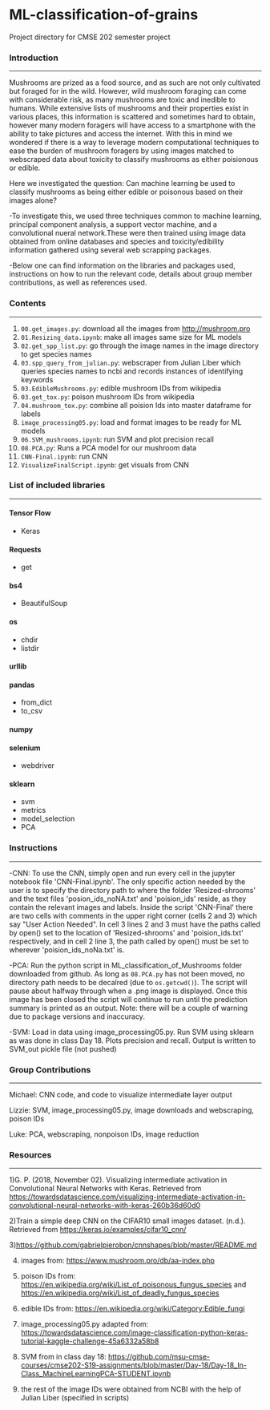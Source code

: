 # ML-classification-of-grains
Project directory for CMSE 202 semester project


### Introduction
----------------
  Mushrooms are prized as a food source, and as such are not only cultivated but foraged for in the wild. However, wild mushroom foraging can come with considerable risk, as many mushrooms are toxic and inedible to humans. While extensive lists of mushrooms and their properties exist in various places, this information is scattered and sometimes hard to obtain, however many modern foragers will have access to a smartphone with the ability to take pictures and access the internet. With this in mind we wondered if there is a way to leverage modern computational techniques to ease the burden of mushroom foragers by using images matched to webscraped data about toxicity to classify mushrooms as either poisionous or edible.  

Here we investigated the question: Can machine learning be used to classify mushrooms as being either edible or poisonous based on their images alone?

-To investigate this, we used three techniques common to machine learning, principal component analysis, a support vector machine, and a convolutional nueral network.These were then trained using image data obtained from online databases and species and toxicity/edibility information gathered using several web scrapping packages.

-Below one can find information on the libraries and packages used, instructions on how to run the relevant code, details about group member contributions, as well as references used. 
### Contents
-------------
1. `00.get_images.py`: download all the images from http://mushroom.pro
2. `01.Resizing_data.ipynb`: make all images same size for ML models 
3. `02.get_spp_list.py`: go through the image names in the image directory to get species names
4. `03.spp_query_from_julian.py`: webscraper from Julian Liber which queries species names to ncbi and records
instances of identifying keywords
5. `03.EdibleMushrooms.py`: edible mushroom IDs from wikipedia 
6. `03.get_tox.py`: poison mushroom IDs from wikipedia
7. `04.mushroom_tox.py`: combine all poision Ids into master dataframe for labels 
8. `image_processing05.py`: load and format images to be ready for ML models 
9. `06.SVM_mushrooms.ipynb`: run SVM and plot precision recall 
10. `08.PCA.py`: Runs a PCA model for our mushroom data
11. `CNN-Final.ipynb`: run CNN 
12. `VisualizeFinalScript.ipynb`: get visuals from CNN


### List of included libraries
-------------------------------
#### Tensor Flow
  - Keras
  
#### Requests
  - get
  
#### bs4
  - BeautifulSoup
  
#### os
  - chdir
  - listdir
  
#### urllib 

#### pandas 
  - from_dict
  - to_csv
  
#### numpy 

#### selenium 
  - webdriver 
  
#### sklearn
  - svm 
  - metrics 
  - model_selection
  - PCA
  
### Instructions
----------------
-CNN: To use the CNN, simply open and run every cell in the jupyter notebook file 'CNN-Final.ipynb'. The only specific action needed by the user is to specify the directory path to where the folder 'Resized-shrooms' and the text files 'posion_ids_noNA.txt' and 'poision_ids' reside, as they contain the relevant images and labels. Inside the script 'CNN-Final' there are two cells with comments in the upper right corner (cells 2 and 3) which say "User Action Needed". In cell 3 lines 2 and 3 must have the paths called by open() set to the location of 'Resized-shrooms' and 'poision_ids.txt' respectively, and in cell 2 line 3, the path called by open() must be set to wherever 'poision_ids_noNa.txt' is.

-PCA: Run the python script in ML_classification_of_Mushrooms folder downloaded from github. As long as `08.PCA.py` has not been moved, no directory path needs to be decalred (due to `os.getcwd()`). The script will pause about halfway through when a .png image is displayed. Once this image has been closed the script will continue to run until the prediction summary is printed as an output. Note: there will be a couple of warning due to package versions and inaccuracy.

-SVM: Load in data using image_processing05.py. Run SVM using sklearn as was done in class Day 18. Plots precision and recall. Output is written to SVM_out pickle file (not pushed)  

### Group Contributions 
----------------
Michael: CNN code, and code to visualize intermediate layer output

Lizzie: SVM, image_processing05.py, image downloads and webscraping, poison IDs

Luke: PCA, webscraping, nonpoison IDs, image reduction

### Resources
---------------

1)G. P. (2018, November 02). Visualizing intermediate activation in Convolutional Neural Networks with Keras. Retrieved from https://towardsdatascience.com/visualizing-intermediate-activation-in-convolutional-neural-networks-with-keras-260b36d60d0

2)Train a simple deep CNN on the CIFAR10 small images dataset. (n.d.). Retrieved from https://keras.io/examples/cifar10_cnn/

3)https://github.com/gabrielpierobon/cnnshapes/blob/master/README.md

4) images from: https://www.mushroom.pro/db/aa-index.php

5) poison IDs from: https://en.wikipedia.org/wiki/List_of_poisonous_fungus_species and https://en.wikipedia.org/wiki/List_of_deadly_fungus_species

6) edible IDs from: https://en.wikipedia.org/wiki/Category:Edible_fungi

7) image_processing05.py adapted from: https://towardsdatascience.com/image-classification-python-keras-tutorial-kaggle-challenge-45a6332a58b8

8) SVM from in class day 18: https://github.com/msu-cmse-courses/cmse202-S19-assignments/blob/master/Day-18/Day-18_In-Class_MachineLearningPCA-STUDENT.ipynb

9) the rest of the image IDs were obtained from NCBI with the help of Julian Liber (specified in scripts) 


